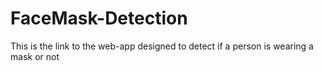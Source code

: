# FaceMask-Detection
This is the link to the web-app designed to detect if a person is wearing a mask or not
